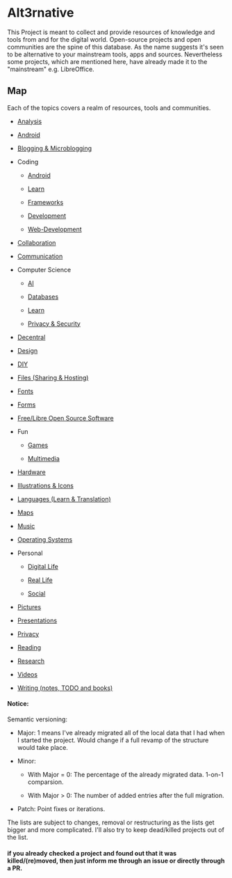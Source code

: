 # Alt3rnative

This Project is meant to collect and provide resources of knowledge and tools from and for the digital world.
Open-source projects and open communities are the spine of this database.
As the name suggests it's seen to be alternative to your mainstream tools, apps and sources. Nevertheless some projects, which are mentioned here, have already made it to the "mainstream" e.g. LibreOffice.

## Map

Each of the topics covers a realm of resources, tools and communities. 

* [Analysis](ANALYSIS.md)

* [Android](ANDROID.md)

* [Blogging & Microblogging](BLOGGING.md)

* Coding
  
   * [Android](CODING_ANDROID.md)
  
   * [Learn](CODING_LEARN.md)
  
   * [Frameworks](CODING_FRAMEWORKS.md)
  
   * [Development](CODING_DEVELOPMENT.md)
  
   * [Web-Development](CODING_WEB.md)

* [Collaboration](COLLABORATION.md)

* [Communication](COMMUNICATION.md)

* Computer Science
  
   * [AI](CS_AI.md)
  
   * [Databases](CS_DBS.md)
  
   * [Learn](CS_LEARN.md)
  
   * [Privacy & Security](CS_PS.md)

* [Decentral](DECENTRAL.md)

* [Design](DESIGN.md)

* [DIY](DIY.md)

* [Files (Sharing & Hosting)](FILES.md)

* [Fonts](FONTS.md)

* [Forms](FORMS.md)

* [Free/Libre Open Source Software](FLOSS.md)

* Fun
  
   * [Games](FUN_GAMES.md)
  
   * [Multimedia](FUN_MULTIMEDIA.md)

* [Hardware](HW.md)

* [Illustrations & Icons](VECTORS.md)

* [Languages (Learn & Translation)](LANGUAGES.md)

* [Maps](MAPS.md)

* [Music](MUSIC.md)

* [Operating Systems](OS.md)

* Personal
  
   * [Digital Life](PERSONAL_DL.md)
  
   * [Real Life](PERSONAL_RL.md)
  
   * [Social](PERSONAL_SOCIAL.md)

* [Pictures](PICTURES.md)

* [Presentations](PRESENTATIONS.md)

* [Privacy](PRIVACY.md)

* [Reading](READING.md)

* [Research](RESEARCH.md)

* [Videos](VIDEOS.md)

* [Writing (notes, TODO and books)](WRITING.md)

#### Notice:

Semantic versioning:

- Major: 1 means I've already migrated all of the local data that I had when I started the project. Would change if a full revamp of the structure would take place.

- Minor:
  
   - With Major = 0: The percentage of the already migrated data. 1-on-1 comparsion.
  
   - With Major > 0: The number of added entries after the full migration.

- Patch: Point fixes or iterations.

The lists are subject to changes, removal or restructuring as the lists get bigger and more complicated. I'll also try to keep dead/killed projects out of the list. 

#### if you already checked a project and found out that it was killed/(re)moved, then just inform me through an issue or directly through a PR.
